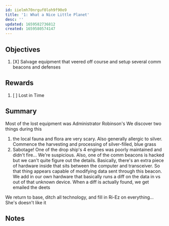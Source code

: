 ```yaml
---
id: iielmh70nrguf0loh9f90o9
title: '1: What a Nice Little Planet'
desc: ''
updated: 1659582736812
created: 1659580574147
---
```


## Objectives
1. [X] Salvage equipment that veered off course and setup several comm beacons and defenses

## Rewards
1. [ ] Lost in Time

## Summary

Most of the lost equipment was Administrator Robinson's
We discover two things during this
1. the local fauna and flora are very scary. Also generally allergic to silver. Commence the harvesting and processing of silver-filled, blue grass
2. Sabotage! One of the drop ship's 4 engines was poorly maintained and didn't fire... We're suspicious. Also, one of the comm beacons is hacked but we can't quite figure out the details. Basically, there's an extra piece of hardware inside that sits between the computer and transceiver. So that thing appears capable of modifying data sent through this beacon. We add in our own hardware that basically runs a diff on the data in vs out of that unknown device. When a diff is actually found, we get emailed the deets

We return to base, ditch all technology, and fill in Ri-Ez on everything... She's doesn't like it

## Notes

